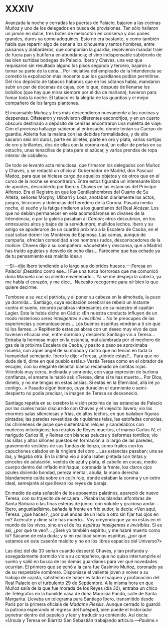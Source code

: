 # XXXIV

Avanzada la noche y cerradas las puertas de Palacio, bajaron a las cocinas
Muñoz y uno de los delegados en busca de provisiones. Tan sólo hallaron un
jamón en dulce, tres botes de melocotón en conserva y dos panes grandes, duros
ya como adoquines. Esto no era bastante, y como también había que repartir algo
de cenar a los cincuenta y tantos hombres, entre paisanos y alabarderos, que
componían la guardia, resolvieron mandar traer de fuera pan y butifarra en
abundancia; el vino indispensable subiéronlo de las bien surtidas bodegas de
Palacio. Ibero y Chaves, una vez que requisaron sin resultado alguno los pisos
segundo y tercero, bajaron a tomar su parte de la cena... Por iniciativa del
empleado de la Intendencia se cometió la expoliación más inocente que los
guardianes podían permitirse. Del rico depósito de tabacos habanos que en los
sótanos había, mandaron subir un par de docenas de cajas, con lo que, después
de llenarse los bolsillos (que hay que mirar siempre por el día de mañana),
tuvieron para fumar toda la noche. El tabaco es la alegría de las guardias y el
mejor compañero de los largos plantones.

El incansable Muñoz y tres más descendieron nuevamente a las cocinas
y despensas. Olfatearon y revolvieron diferentes escondrijos, y en un cuarto
obscuro destinado a depósito de cenizas encontraron una maletita de viaje. Con
el precioso hallazgo subieron al entresuelo, donde tenían su Cuerpo de guardia.
Abierta fue la maleta con las debidas formalidades, y de ella sacaron seis mil
duros, parte en billetes, parte en oro y plata, varias sortijas de oro
y brillantes, dos de ellas con la corona real, un collar de perlas en su
estuche, unas tenacillas de plata para el azúcar, y varias prendas de ropa
interior de caballero.

De todo se levantó acta minuciosa, que firmaron los delegados con Muñoz
y Chaves, y se redactó un oficio al Gobernador de Madrid, don Pascual Madoz,
para que se hiciese cargo de aquellos objetos y de otros que en el curso de la
noche se encontraron. Entre estos figuraba un interesante libro de apuntes,
descubierto por Ibero y Chaves en las estancias del Príncipe Alfonso. Era el
Registro en que los Gentileshombres del Cuarto de Su Alteza, señores Morphy,
Ulibarri y Losa, anotaban diariamente los actos, juegos, lecciones y dolencias
del heredero de la Corona. Pasada media noche, el sueño y la fatiga rindieron
a los guardianes del Real Alcázar. Los que no debían permanecer en vela
acomodáronse en divanes de la Intendencia, o por la galería pasaban al *Camón*;
otros descubrían, en los entresuelos altos y bajos de la servidumbre, mullidos
lechos. Ibero y su amigo se apoderaron de un cuartito próximo a la Escalera de
Caoba, en el cual solían dormir los Monteros de Espinosa. Las camas, aunque de
campaña, ofrecían comodidad a los hombres rudos, desconocedores de la molicie.
Chaves dijo a su compañero: «Acuéstate y descansa, que a Madrid has traído
agujetas y desvelo de ocho días... Paréceme que has echado ya de tu pensamiento
esa maldita idea.»

—Sí—dijo Ibero tendiendo a lo largo sus doloridos huesos.—¡Teresa en Palacio!
¡Desatino como ese...! Fue una turca horrorosa que me comunicó doña Manuela con
su aliento envenenado... Ya se me despeja la cabeza, ya me habla el corazón,
y me dice... Necesito recogerme para oír bien lo que quiere decirme.

Tumbose a su vez el patriota, y al poner su cabeza en la almohada, la puso ya
dormida... Santiago, cuya excitación cerebral se rebeló un instante contra el
sueño, recordó palabras interesantes de su maestro el capitán Lagier. Este le
había dicho en Cádiz: «En nuestra conducta influyen de un modo misterioso
*seres inteligentes e invisibles*... No te preocupes de las experiencias
y comunicaciones... Los buenos espíritus vendrán a ti sin que tú los llames...»
Repitiendo estas palabras con un deseo muy vivo de que tuviesen eficacia real,
entre dormido y despierto Santiago vio a Teresa... Entraba la hermosa mujer en
la estancia, mal alumbrada por el mechero de gas de la próxima Escalera de
Caoba, y pasito a paso se aproximaba risueña, con aquel ángel de su mirada
y rostro que no tenían en toda la humanidad semejante. Ibero le dijo: «Teresa,
¿dónde estás?... Para que no dude de ti, dime en qué pueblo estás.» Vestía
Teresa como en el obrador de encajes, con su elegante delantal blanco recamado
de cintitas rojas.  Viéndola muy cerca, inclinada y sonriente, con vaga
expresión de burlona confianza, el amante le habló así: «Teresa, dime si te has
muerto... Por Dios, dímelo, y no me tengas en estas ansias. Si estás en la
Eternidad, allá iré yo contigo...» Pasado algún tiempo, cuya duración el
durmiente o semi-despierto no podía precisar, la imagen de Teresa se
desvaneció.

Santiago repetía en su cerebro la visión próxima de las estancias de Palacio
por las cuales había discurrido con Chaves y el viejecito llavero; vio las
enormes salas silenciosas y frías, de altos techos, en que bailaban figuras
pintadas; las paredes revestidas de riquísimas telas, las estofadas consolas,
las chimeneas de jaspe que sustentaban relojes y candelabros con muñecos
mitológicos; los retratos de Reyes muertos, el manso Carlos IV, el narigudo
Carlos III, y Reinas con blancas pelucas y deformes tontillos; vio las sillas
y altos sillones puestos en formación a lo largo de las paredes, gravemente
vestidos de sus fundas de lienzo, como frailes con los capuchones calados en la
ringlera del coro... Las estancias pasaban; una se iba, y llegaba otra. En la
última vio a doña Isabel pintada con tintas y pinceles de adulación, vestida de
azul y plata, el cabello en cocas, medio cuerpo dentro del inflado miriñaque,
coronada la frente, los claros ojos azules diciendo bondad, pereza mental,
abulia, la mano derecha blandamente caída sobre un cojín rojo, donde estaban la
corona y un cetro ideal, semejante al que llevan los reyes de baraja.

En medio de esta soñación de los aposentos palatinos, apareció de nuevo Teresa,
con su trajecito de encajera... Pisaba las blandas alfombras de Santa Bárbara
o las finas esteras de junco, con voluble y gracioso andar... Ibero,
angustiadísimo, bañada la frente en frío sudor, le decía: «Ven aquí, Teresa:
¿qué haces?, ¿por qué andas de un lado a otro sin fijar tus ojos en mí?
Acércate y dime si te has muerto... Voy creyendo que ya no estás en el mundo de
los vivos, sino en el de *los espíritus inteligentes e invisibles*. Si es así,
¿por qué te veo?... ¿Seré yo también espíritu, y me habré muerto como tú?
Sácame de esta duda; y si en realidad somos espíritus, ¿por qué estamos en este
caserón maldito y no en los libres espacios del Universo?»

Las diez del día 30 serían cuando despertó Chaves, y tan profunda
y sosegadamente dormido vio a su compañero, que no quiso interrumpirle el sueño
y salió en busca de los demás guardianes para ver qué novedades ocurrían. El
primero que se echó a la cara fue Casimiro Muñoz, coronado ya de su respetable
sombrero. Disponíase el valiente joven a volver a su trabajo de cajista,
satisfecho de haber evitado el saqueo y profanación del Real Palacio en el
turbulento 29 de Septiembre. A la misma hora en que Muñoz salía de la que fue
morada de los Reyes (día 30), entraba un chico de Telégrafos en la humilde casa
de doña Mauricia Pando, calle de Santa Margarita. Llevaba un telegrama para
Santiago Ibero, transmitido desde París por la primera oficiala de *Madame
Plessis*. Aunque cerrado lo guardó la patrona esperando el regreso del huésped,
bien puede el historiador penetrar dentro del papelejo y leer y traducir su
contenido. Así decía: «Úrsula y Teresa en Biarritz San Sebastián trabajando
artículo.—*Pauline.»*
